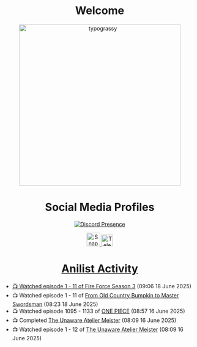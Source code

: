 <div align="center">

# Welcome
<a href="https://github.com/kawarimidoll/typograssy">
    <img alt="typograssy" src="https://typograssy.deno.dev/api?text=%E3%82%88%E3%81%86%E3%81%93%E3%81%9D%E3%81%BF%E3%81%AA%E3%81%95%E3%82%93%20-%20Sheby--&&l0=none&l1=82d9d0&l2=027353&l3=038c4c&l4=01402e&bg=none&frame=none&speed=100&comment=" width="421.99">
</a>

</div>

<div align="center">

# Social Media Profiles

[![Discord Presence](https://lanyard.cnrad.dev/api/612532963938271232)](https://discord.com/users/612532963938271232)


<a href="https://www.snapchat.com/add/a.sheby" title="Snapchat Profile">
    <img src="https://www.freepnglogos.com/uploads/snapchat-logo-png-0.png" width="35" alt="Snapchat Logo" />


<a href="https://t.me/ASheby" title="Telegram Profile">
    <img src="https://www.freepnglogos.com/uploads/telegram-logo-png-0.png" width="30" alt="Telegram Logo" />


</div>

<div align="center">

# Anilist Activity

</div>

<!-- ANILIST_ACTIVITY:start -->

-   📺 Watched episode 1 - 11 of [Fire Force Season 3](https://anilist.co/anime/149118) (09:06 18 June 2025)
-   📺 Watched episode 1 - 11 of [From Old Country Bumpkin to Master Swordsman](https://anilist.co/anime/179955) (08:23 18 June 2025)
-   📺 Watched episode 1095 - 1133 of [ONE PIECE](https://anilist.co/anime/21) (08:57 16 June 2025)
-   📺 Completed [The Unaware Atelier Meister](https://anilist.co/anime/183133) (08:09 16 June 2025)
-   📺 Watched episode 1 - 12 of [The Unaware Atelier Meister](https://anilist.co/anime/183133) (08:09 16 June 2025)

<!-- ANILIST_ACTIVITY:end -->
